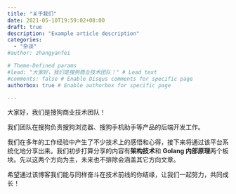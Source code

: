 ```yaml
---
title: "关于我们"
date: 2021-05-10T19:59:02+08:00
draft: true
description: "Example article description"
categories:
  - "杂谈"
#author: zhangyanfei  

# Theme-Defined params
#lead: "大家好，我们是搜狗商业技术团队！" # Lead text
#comments: false # Enable Disqus comments for specific page
authorbox: true # Enable authorbox for specific page

---
```

大家好，我们是搜狗商业技术团队！

<!--more-->

我们团队在搜狗负责搜狗浏览器、搜狗手机助手等产品的后端开发工作。

我们在多年的工作经验中产生了不少技术上的感悟和心得，接下来将通过该平台系统化地分享出来。我们初步打算分享的内容有**架构技术**和 **Golang 内部原理**两个板块。先以这两个方向为主，未来也不排除会涵盖其它方向文章。

希望通过该博客我们能与同样奋斗在技术前线的你结缘，让我们一起努力，共同成长！







